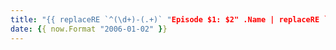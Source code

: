 ```yaml
---
title: "{{ replaceRE `^(\d+)-(.+)` "Episode $1: $2" .Name | replaceRE `-` " " | title }}"
date: {{ now.Format "2006-01-02" }}
---
```

